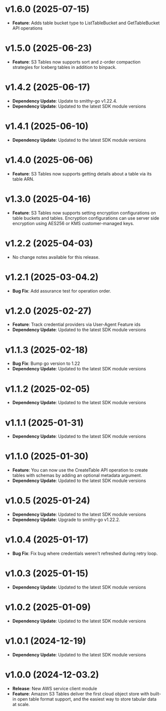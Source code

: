 # v1.6.0 (2025-07-15)

* **Feature**: Adds table bucket type to ListTableBucket and GetTableBucket API operations

# v1.5.0 (2025-06-23)

* **Feature**: S3 Tables now supports sort and z-order compaction strategies for Iceberg tables in addition to binpack.

# v1.4.2 (2025-06-17)

* **Dependency Update**: Update to smithy-go v1.22.4.
* **Dependency Update**: Updated to the latest SDK module versions

# v1.4.1 (2025-06-10)

* **Dependency Update**: Updated to the latest SDK module versions

# v1.4.0 (2025-06-06)

* **Feature**: S3 Tables now supports getting details about a table via its table ARN.

# v1.3.0 (2025-04-16)

* **Feature**: S3 Tables now supports setting encryption configurations on table buckets and tables. Encryption configurations can use server side encryption using AES256 or KMS customer-managed keys.

# v1.2.2 (2025-04-03)

* No change notes available for this release.

# v1.2.1 (2025-03-04.2)

* **Bug Fix**: Add assurance test for operation order.

# v1.2.0 (2025-02-27)

* **Feature**: Track credential providers via User-Agent Feature ids
* **Dependency Update**: Updated to the latest SDK module versions

# v1.1.3 (2025-02-18)

* **Bug Fix**: Bump go version to 1.22
* **Dependency Update**: Updated to the latest SDK module versions

# v1.1.2 (2025-02-05)

* **Dependency Update**: Updated to the latest SDK module versions

# v1.1.1 (2025-01-31)

* **Dependency Update**: Updated to the latest SDK module versions

# v1.1.0 (2025-01-30)

* **Feature**: You can now use the CreateTable API operation to create tables with schemas by adding an optional metadata argument.
* **Dependency Update**: Updated to the latest SDK module versions

# v1.0.5 (2025-01-24)

* **Dependency Update**: Updated to the latest SDK module versions
* **Dependency Update**: Upgrade to smithy-go v1.22.2.

# v1.0.4 (2025-01-17)

* **Bug Fix**: Fix bug where credentials weren't refreshed during retry loop.

# v1.0.3 (2025-01-15)

* **Dependency Update**: Updated to the latest SDK module versions

# v1.0.2 (2025-01-09)

* **Dependency Update**: Updated to the latest SDK module versions

# v1.0.1 (2024-12-19)

* **Dependency Update**: Updated to the latest SDK module versions

# v1.0.0 (2024-12-03.2)

* **Release**: New AWS service client module
* **Feature**: Amazon S3 Tables deliver the first cloud object store with built-in open table format support, and the easiest way to store tabular data at scale.

